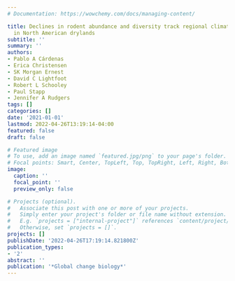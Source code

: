 ```yaml
---
# Documentation: https://wowchemy.com/docs/managing-content/

title: Declines in rodent abundance and diversity track regional climate variability
  in North American drylands
subtitle: ''
summary: ''
authors:
- Pablo A Cárdenas
- Erica Christensen
- SK Morgan Ernest
- David C Lightfoot
- Robert L Schooley
- Paul Stapp
- Jennifer A Rudgers
tags: []
categories: []
date: '2021-01-01'
lastmod: 2022-04-26T13:19:14-04:00
featured: false
draft: false

# Featured image
# To use, add an image named `featured.jpg/png` to your page's folder.
# Focal points: Smart, Center, TopLeft, Top, TopRight, Left, Right, BottomLeft, Bottom, BottomRight.
image:
  caption: ''
  focal_point: ''
  preview_only: false

# Projects (optional).
#   Associate this post with one or more of your projects.
#   Simply enter your project's folder or file name without extension.
#   E.g. `projects = ["internal-project"]` references `content/project/deep-learning/index.md`.
#   Otherwise, set `projects = []`.
projects: []
publishDate: '2022-04-26T17:19:14.821800Z'
publication_types:
- '2'
abstract: ''
publication: '*Global change biology*'
---
```

